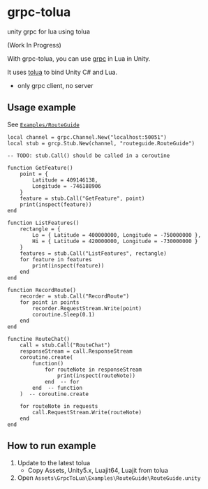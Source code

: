 # grpc-tolua

unity grpc for lua using tolua

(Work In Progress)

With grpc-tolua, you can use [grpc](https://github.com/grpc/grpc) in Lua in Unity.

It uses [tolua](https://github.com/topameng/tolua) to bind Unity C# and Lua.

* only grpc client, no server

## Usage example

See [`Examples/RouteGuide`](Assets/GrpcToLua/Examples/RouteGuide)

```
local channel = grpc.Channel.New("localhost:50051")
local stub = grcp.Stub.New(channel, "routeguide.RouteGuide")

-- TODO: stub.Call() should be called in a coroutine

function GetFeature()
	point = {
		Latitude = 409146138,
		Longitude = -746188906
	}
	feature = stub.Call("GetFeature", point)
	print(inspect(feature))
end

function ListFeatures()
	rectangle = {
		Lo = { Latitude = 400000000, Longitude = -750000000 },
		Hi = { Latitude = 420000000, Longitude = -730000000 }
	}
	features = stub.Call("ListFeatures", rectangle)
	for feature in features
		print(inspect(feature))
	end
end

function RecordRoute()
	recorder = stub.Call("RecordRoute")
	for point in points
		recorder.RequestStream.Write(point)
		coroutine.Sleep(0.1)
	end
end

functine RouteChat()
	call = stub.Call("RouteChat")
	responseStream = call.ResponseStream
	coroutine.create(
		function()
			for routeNote in responseStream
				print(inspect(routeNote))
			end  -- for
		end  -- function
	)  -- coroutine.create
	
	for routeNote in requests
		call.RequestStream.Write(routeNote)
	end
end
```

## How to run example

1. Update to the latest tolua
	* Copy Assets, Unity5.x, Luajit64, Luajit from tolua
1. Open `Assets\GrpcToLua\Examples\RouteGuide\RouteGuide.unity`